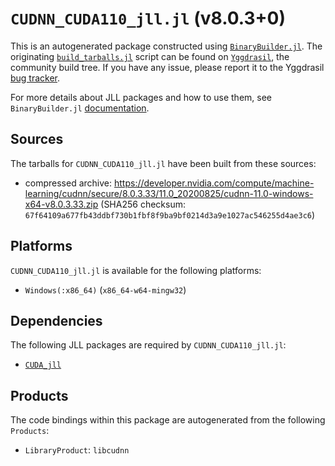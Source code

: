 # `CUDNN_CUDA110_jll.jl` (v8.0.3+0)

This is an autogenerated package constructed using [`BinaryBuilder.jl`](https://github.com/JuliaPackaging/BinaryBuilder.jl). The originating [`build_tarballs.jl`](https://github.com/JuliaPackaging/Yggdrasil/blob/6ab3bacd2f767377c64af9220361be413868a230/C/CUDNN/CUDNN_CUDA110/build_tarballs.jl) script can be found on [`Yggdrasil`](https://github.com/JuliaPackaging/Yggdrasil/), the community build tree.  If you have any issue, please report it to the Yggdrasil [bug tracker](https://github.com/JuliaPackaging/Yggdrasil/issues).

For more details about JLL packages and how to use them, see `BinaryBuilder.jl` [documentation](https://juliapackaging.github.io/BinaryBuilder.jl/dev/jll/).

## Sources

The tarballs for `CUDNN_CUDA110_jll.jl` have been built from these sources:

* compressed archive: https://developer.nvidia.com/compute/machine-learning/cudnn/secure/8.0.3.33/11.0_20200825/cudnn-11.0-windows-x64-v8.0.3.33.zip (SHA256 checksum: `67f64109a677fb43ddbf730b1fbf8f9ba9bf0214d3a9e1027ac546255d4ae3c6`)

## Platforms

`CUDNN_CUDA110_jll.jl` is available for the following platforms:

* `Windows(:x86_64)` (`x86_64-w64-mingw32`)

## Dependencies

The following JLL packages are required by `CUDNN_CUDA110_jll.jl`:

* [`CUDA_jll`](https://github.com/JuliaBinaryWrappers/CUDA_jll.jl)

## Products

The code bindings within this package are autogenerated from the following `Products`:

* `LibraryProduct`: `libcudnn`
